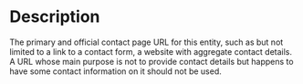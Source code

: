 # Description
The primary and official contact page URL for this entity, such as but not limited to a link to a contact form, a website with aggregate contact details. A URL whose main purpose is not to provide contact details but happens to have some contact information on it should not be used.
